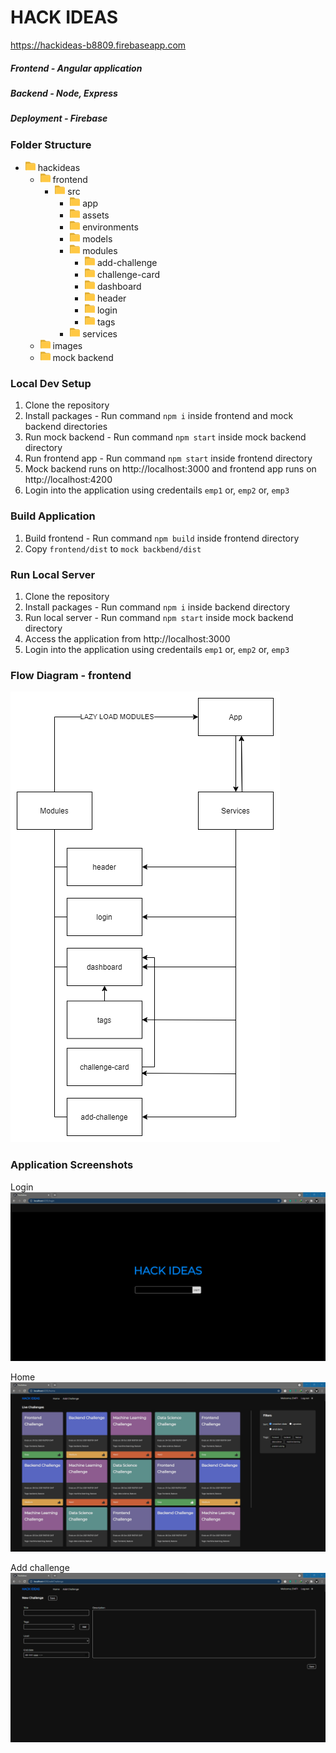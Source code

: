 # HACK IDEAS 
https://hackideas-b8809.firebaseapp.com
##### Frontend - Angular application
##### Backend - Node, Express
##### Deployment - Firebase

### Folder Structure
- ![folder](/images/folder.png) hackideas
  - ![folder](/images/folder.png) frontend
     - ![folder](/images/folder.png) src
        - ![folder](/images/folder.png) app
        - ![folder](/images/folder.png) assets
        - ![folder](/images/folder.png) environments
        - ![folder](/images/folder.png) models
        - ![folder](/images/folder.png) modules
            - ![folder](/images/folder.png) add-challenge
            - ![folder](/images/folder.png) challenge-card
            - ![folder](/images/folder.png) dashboard
            - ![folder](/images/folder.png) header
            - ![folder](/images/folder.png) login
            - ![folder](/images/folder.png) tags
        - ![folder](/images/folder.png) services
  - ![folder](/images/folder.png) images
  - ![folder](/images/folder.png) mock backend

### Local Dev Setup
1. Clone the repository
2. Install packages - Run command `npm i` inside frontend and mock backend directories
3. Run mock backend - Run command `npm start` inside mock backend directory
4. Run frontend app - Run command `npm start` inside frontend directory
5. Mock backend runs on http://localhost:3000 and frontend app runs on http://localhost:4200
6. Login into the application using credentails `emp1` or, `emp2` or, `emp3`

### Build Application
1. Build frontend - Run command `npm build` inside frontend directory
2. Copy `frontend/dist` to `mock backbend/dist`

### Run Local Server
1. Clone the repository
2. Install packages - Run command `npm i` inside backend directory
3. Run local server - Run command `npm start` inside mock backend directory
4. Access the application from http://localhost:3000
5. Login into the application using credentails `emp1` or, `emp2` or, `emp3`

### Flow Diagram - frontend
![flow diagram](/images/flow.png)

### Application Screenshots
Login
![login](/images/login.png)

Home
![home](/images/home.png)

Add challenge
![add challenge](/images/add.png)


